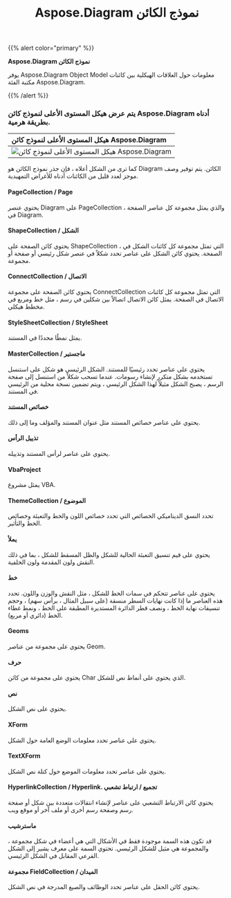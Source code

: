 ﻿---
title: Aspose.Diagram نموذج الكائن
linktitle: Aspose.Diagram نموذج الكائن
type: docs
description: يوفر Aspose.Diagram Object Model معلومات حول العلاقات الهيكلية بين كائنات مكتبة الفئة Aspose.Diagram.
weight: 20
url: /ar/net/object_model
---
{{% alert color="primary" %}} 

**Aspose.Diagram نموذج الكائن**

يوفر Aspose.Diagram Object Model معلومات حول العلاقات الهيكلية بين كائنات مكتبة الفئة Aspose.Diagram.

{{% /alert %}} 

### يتم عرض هيكل المستوى الأعلى لنموذج كائن Aspose.Diagram أدناه بطريقة هرمية.

|**هيكل المستوى الأعلى لنموذج كائن Aspose.Diagram**|
|:- |
|![هيكل المستوى الأعلى لنموذج كائن Aspose.Diagram](diagram-classes.png)|

كما ترى من الشكل أعلاه ، فإن جذر نموذج الكائن هو Diagram الكائن. يتم توفير وصف موجز لعدد قليل من الكائنات أدناه للأغراض التمهيدية.

#### **PageCollection / Page**

يحتوي عنصر Diagram على PageCollection ، والذي يمثل مجموعة كل عناصر الصفحة في Diagram.

#### **ShapeCollection / الشكل**

يحتوي كائن الصفحة على ShapeCollection ، التي تمثل مجموعة كل كائنات الشكل في الصفحة. يحتوي كائن الشكل على عناصر تحدد شكلاً في عنصر شكل رئيسي أو صفحة أو مجموعة.

#### **ConnectCollection / الاتصال**

يحتوي كائن الصفحة على مجموعة ConnectCollection التي تمثل مجموعة كل كائنات الاتصال في الصفحة. يمثل كائن الاتصال اتصالاً بين شكلين في رسم ، مثل خط ومربع في مخطط هيكلي.

#### **StyleSheetCollection / StyleSheet**

يمثل نمطًا محددًا في المستند.

#### **MasterCollection / ماجستير**

يحتوي على عناصر تحدد رئيسيًا للمستند. الشكل الرئيسي هو شكل على استنسل تستخدمه بشكل متكرر لإنشاء رسومات. عندما تسحب شكلاً من استنسل إلى صفحة الرسم ، يصبح الشكل مثيلاً لهذا الشكل الرئيسي ، ويتم تضمين نسخة محلية من الرئيسي في المستند.

#### **خصائص المستند**

يحتوي على عناصر خصائص المستند مثل عنوان المستند والمؤلف وما إلى ذلك.

#### **تذييل الرأس**

يحتوي على عناصر لرأس المستند وتذييله.

#### **VbaProject**

يمثل مشروع VBA.

#### **ThemeCollection / الموضوع**

تحدد النسق الديناميكي الخصائص التي تحدد خصائص اللون والخط والتعبئة وخصائص الخط والتأثير.

#### **يملأ**

يحتوي على قيم تنسيق التعبئة الحالية للشكل والظل المسقط للشكل ، بما في ذلك النقش ولون المقدمة ولون الخلفية.

#### **خط**

يحتوي على عناصر تتحكم في سمات الخط للشكل ، مثل النقش والوزن واللون. تحدد هذه العناصر ما إذا كانت نهايات السطر منسقة (على سبيل المثال ، برأس سهم) ، وحجم تنسيقات نهاية الخط ، ونصف قطر الدائرة المستديرة المطبقة على الخط ، ونمط غطاء الخط (دائري أو مربع).

#### **Geoms**

يحتوي على مجموعة من عناصر Geom.

#### **حرف**

يحتوي على مجموعة من كائن Char الذي يحتوي على أنماط نص للشكل.

#### **نص**

يحتوي على نص الشكل.

#### **XForm**

يحتوي على عناصر تحدد معلومات الوضع العامة حول الشكل.

#### **TextXForm**

يحتوي على عناصر تحدد معلومات الموضع حول كتلة نص الشكل.

#### **HyperlinkCollection / Hyperlink. تجميع / ارتباط تشعبي**

يحتوي كائن الارتباط التشعبي على عناصر لإنشاء انتقالات متعددة بين شكل أو صفحة رسم وصفحة رسم أخرى أو ملف آخر أو موقع ويب.

#### **ماسترشيب**

قد تكون هذه السمة موجودة فقط في الأشكال التي هي أعضاء في شكل مجموعة ، والمجموعة هي مثيل للشكل الرئيسي. تحتوي السمة على معرف يشير إلى الشكل الفرعي المقابل في الشكل الرئيسي.

#### **مجموعة FieldCollection / الميدان**

يحتوي كائن الحقل على عناصر تحدد الوظائف والصيغ المدرجة في نص الشكل.
